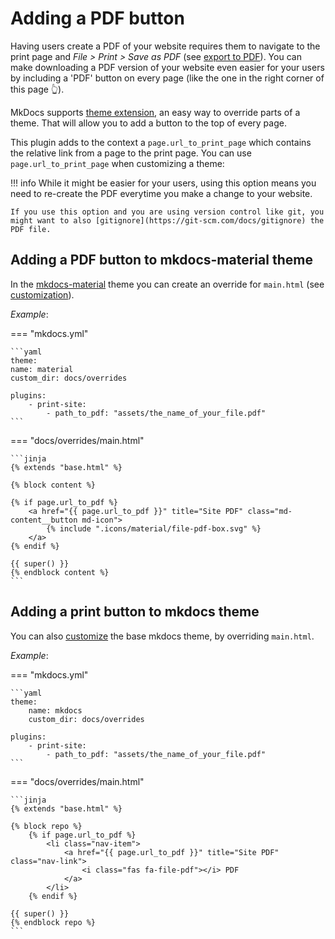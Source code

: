 # Adding a PDF button

Having users create a PDF of your website requires them to navigate to the print page and *File > Print > Save as PDF* (see [export to PDF](export-PDF.md)). You can make downloading a PDF version of your website even easier for your users by including a 'PDF' button on every page (like the one in the right corner of this page 👆).

MkDocs supports [theme extension](https://www.mkdocs.org/user-guide/styling-your-docs/#using-the-theme-custom_dir), an easy way to override parts of a theme. That will allow you to add a button to the top of every page.

This plugin adds to the context a `page.url_to_print_page` which contains the relative link from a page to the print page. You can use `page.url_to_print_page` when customizing a theme:

!!! info
    While it might be easier for your users, using this option means you need to re-create the PDF everytime you make a change to your website.

    If you use this option and you are using version control like git, you might want to also [gitignore](https://git-scm.com/docs/gitignore) the PDF file.

## Adding a PDF button to mkdocs-material theme

In the [mkdocs-material](https://squidfunk.github.io/mkdocs-material) theme you can create an override for `main.html` (see [customization](https://squidfunk.github.io/mkdocs-material/customization/#overriding-template-blocks)).

_Example_:

=== "mkdocs.yml"

    ```yaml
    theme:
    name: material
    custom_dir: docs/overrides

    plugins:
        - print-site:
            - path_to_pdf: "assets/the_name_of_your_file.pdf"
    ```

=== "docs/overrides/main.html"

    ```jinja
    {% extends "base.html" %}

    {% block content %}

    {% if page.url_to_pdf %}
        <a href="{{ page.url_to_pdf }}" title="Site PDF" class="md-content__button md-icon">
            {% include ".icons/material/file-pdf-box.svg" %}
        </a>
    {% endif %}

    {{ super() }}
    {% endblock content %}
    ```


## Adding a print button to mkdocs theme

You can also [customize](https://www.mkdocs.org/user-guide/custom-themes/#creating-a-custom-theme) the base mkdocs theme, by overriding `main.html`.

_Example_:

=== "mkdocs.yml"

    ```yaml
    theme:
        name: mkdocs
        custom_dir: docs/overrides

    plugins:
        - print-site:
            - path_to_pdf: "assets/the_name_of_your_file.pdf"
    ```

=== "docs/overrides/main.html"

    ```jinja
    {% extends "base.html" %}

    {% block repo %}
        {% if page.url_to_pdf %}
            <li class="nav-item">
                <a href="{{ page.url_to_pdf }}" title="Site PDF" class="nav-link">
                    <i class="fas fa-file-pdf"></i> PDF
                </a>
            </li>
        {% endif %}

    {{ super() }}
    {% endblock repo %}
    ```
